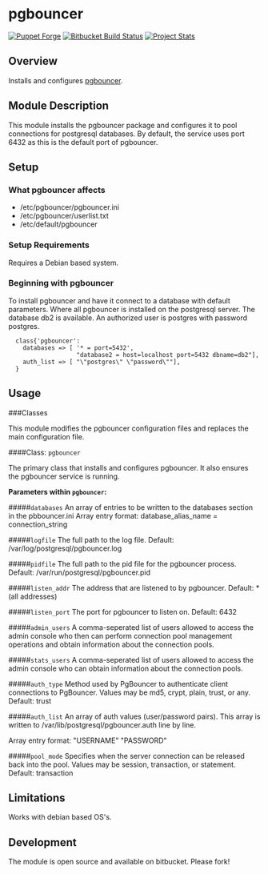 # pgbouncer

[![Puppet Forge](http://img.shields.io/puppetforge/v/landcareresearch/puppet-pgbouncer.svg)](https://forge.puppetlabs.com/landcaresearch/puppet-pgbouncer)
[![Bitbucket Build Status](http://build.landcareresearch.co.nz/app/rest/builds/buildType%3A%28id%3ALinuxAdmin_PuppetPgbouncer_PuppetPgbouncer%29/statusIcon)](http://build.landcareresearch.co.nz/viewType.html?buildTypeId=LinuxAdmin_PuppetPgbouncer_PuppetPgbouncer&guest=1)
[![Project Stats](https://www.openhub.net/p/puppet-pgbouncer/widgets/project_thin_badge.gif)](https://www.openhub.net/p/puppet-pgbouncer)

## Overview
Installs and configures [pgbouncer](https://wiki.postgresql.org/wiki/PgBouncer).

## Module Description
This module installs the pgbouncer package and configures it to pool connections for postgresql databases.
By default, the service uses port 6432 as this is the default port of pgbouncer.

## Setup

### What pgbouncer affects

* /etc/pgbouncer/pgbouncer.ini
* /etc/pgbouncer/userlist.txt
* /etc/default/pgbouncer

### Setup Requirements 

Requires a Debian based system.

### Beginning with pgbouncer 

To install pgbouncer and have it connect to a database with default parameters.
Where all pgbouncer is installed on the postgresql server.  The database db2 is available.  An authorized user is postgres with password postgres.

```puppet 
  class{'pgbouncer': 
    databases => [ '* = port=5432',
                   "database2 = host=localhost port=5432 dbname=db2"],
    auth_list => [ "\"postgres\" \"password\""],
  }
```

## Usage

###Classes

This module modifies the pgbouncer configuration files and replaces the main configuration file.

####Class: `pgbouncer`

The primary class that installs and configures pgbouncer.  It also ensures the pgbouncer service is running.

**Parameters within `pgbouncer`:**

#####`databases`
An array of entries to be written to the databases section in the pbbouncer.ini
Array entry format: database_alias_name = connection_string

#####`logfile`
The full path to the log file.
Default: /var/log/postgresql/pgbouncer.log

#####`pidfile`
The full path to the pid file for the pgbouncer process.
Default: /var/run/postgresql/pgbouncer.pid

#####`listen_addr`
The address that are listened to by pgbouncer.
Default: * (all addresses)

#####`listen_port`
The port for pgbouncer to listen on.
Default: 6432

#####`admin_users`
A comma-seperated list of users allowed to access the admin console who
then can perform connection pool management operations and obtain
information about the connection pools.

#####`stats_users`
A comma-seperated list of users allowed to access the admin console
who can obtain information about the connection pools.

#####`auth_type`
Method used by PgBouncer to authenticate client connections
to PgBouncer. Values may be md5, crypt, plain, trust, or any. 
Default: trust

#####`auth_list`
An array of auth values (user/password pairs).
This array is written to /var/lib/postgresql/pgbouncer.auth line by line.

Array entry format: "USERNAME" "PASSWORD"

#####`pool_mode`
Specifies when the server connection can be released back
into the pool. Values may be session, transaction, or statement. 
Default: transaction

## Limitations

Works with debian based OS's.

## Development

The module is open source and available on bitbucket.  Please fork!

